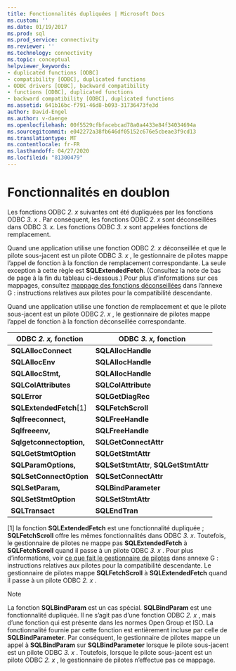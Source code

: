 ```yaml
---
title: Fonctionnalités dupliquées | Microsoft Docs
ms.custom: ''
ms.date: 01/19/2017
ms.prod: sql
ms.prod_service: connectivity
ms.reviewer: ''
ms.technology: connectivity
ms.topic: conceptual
helpviewer_keywords:
- duplicated functions [ODBC]
- compatibility [ODBC], duplicated functions
- ODBC drivers [ODBC], backward compatibility
- functions [ODBC], duplicated functions
- backward compatibility [ODBC], duplicated functions
ms.assetid: 641b16bc-f791-46d8-b093-31736473fe3d
author: David-Engel
ms.author: v-daenge
ms.openlocfilehash: 00f5529cfbfacebcad78a0a4433e84f34034694a
ms.sourcegitcommit: e042272a38fb646df05152c676e5cbeae3f9cd13
ms.translationtype: MT
ms.contentlocale: fr-FR
ms.lasthandoff: 04/27/2020
ms.locfileid: "81300479"
---
```

# <a name="duplicated-features"></a>Fonctionnalités en doublon
Les fonctions ODBC *2. x* suivantes ont été dupliquées par les fonctions ODBC *3. x* . Par conséquent, les fonctions ODBC *2. x* sont déconseillées dans ODBC *3. x*. Les fonctions ODBC *3. x* sont appelées fonctions de remplacement.  
  
 Quand une application utilise une fonction ODBC *2. x* déconseillée et que le pilote sous-jacent est un pilote ODBC *3. x* , le gestionnaire de pilotes mappe l’appel de fonction à la fonction de remplacement correspondante. La seule exception à cette règle est **SQLExtendedFetch**. (Consultez la note de bas de page à la fin du tableau ci-dessous.) Pour plus d’informations sur ces mappages, consultez [mappage des fonctions déconseillées](../../../odbc/reference/appendixes/mapping-deprecated-functions.md) dans l’annexe G : instructions relatives aux pilotes pour la compatibilité descendante.  
  
 Quand une application utilise une fonction de remplacement et que le pilote sous-jacent est un pilote ODBC *2. x* , le gestionnaire de pilotes mappe l’appel de fonction à la fonction déconseillée correspondante.  
  
|ODBC *2. x,* fonction|ODBC *3. x,* fonction|  
|-------------------------|-------------------------|  
|**SQLAllocConnect**|**SQLAllocHandle**|  
|**SQLAllocEnv**|**SQLAllocHandle**|  
|**SQLAllocStmt,**|**SQLAllocHandle**|  
|**SQLColAttributes**|**SQLColAttribute**|  
|**SQLError**|**SQLGetDiagRec**|  
|**SQLExtendedFetch**[1]|**SQLFetchScroll**|  
|**Sqlfreeconnect,**|**SQLFreeHandle**|  
|**Sqlfreeenv,**|**SQLFreeHandle**|  
|**Sqlgetconnectoption,**|**SQLGetConnectAttr**|  
|**SQLGetStmtOption**|**SQLGetStmtAttr**|  
|**SQLParamOptions,**|**SQLSetStmtAttr**, **SQLGetStmtAttr**|  
|**SQLSetConnectOption**|**SQLSetConnectAttr**|  
|**SQLSetParam,**|**SQLBindParameter**|  
|**SQLSetStmtOption**|**SQLSetStmtAttr**|  
|**SQLTransact**|**SQLEndTran**|  
  
 [1] la fonction **SQLExtendedFetch** est une fonctionnalité dupliquée ; **SQLFetchScroll** offre les mêmes fonctionnalités dans ODBC *3. x*. Toutefois, le gestionnaire de pilotes ne mappe pas **SQLExtendedFetch** à **SQLFetchScroll** quand il passe à un pilote ODBC *3. x* . Pour plus d’informations, voir [ce que fait le gestionnaire de pilotes](../../../odbc/reference/appendixes/what-the-driver-manager-does.md) dans annexe G : instructions relatives aux pilotes pour la compatibilité descendante. Le gestionnaire de pilotes mappe **SQLFetchScroll** à **SQLExtendedFetch** quand il passe à un pilote ODBC *2. x* .  
  
> [!NOTE]
>  La fonction **SQLBindParam** est un cas spécial. **SQLBindParam** est une fonctionnalité dupliquée. Il ne s’agit pas d’une fonction ODBC *2. x* , mais d’une fonction qui est présente dans les normes Open Group et ISO. La fonctionnalité fournie par cette fonction est entièrement incluse par celle de **SQLBindParameter**. Par conséquent, le gestionnaire de pilotes mappe un appel à **SQLBindParam** sur **SQLBindParameter** lorsque le pilote sous-jacent est un pilote ODBC *3. x* . Toutefois, lorsque le pilote sous-jacent est un pilote ODBC *2. x* , le gestionnaire de pilotes n’effectue pas ce mappage.
